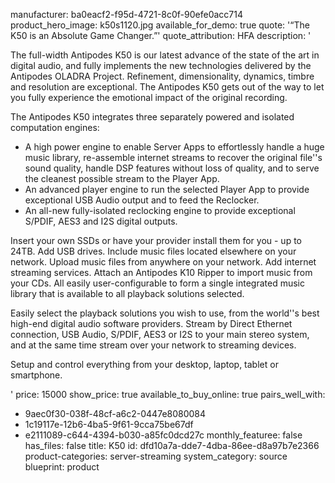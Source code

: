 manufacturer: ba0eacf2-f95d-4721-8c0f-90efe0acc714
product_hero_image: k50s1120.jpg
available_for_demo: true
quote: '“The K50 is an Absolute Game Changer.”'
quote_attribution: HFA
description: '<p>The full-width Antipodes K50 is our latest advance of the state of the art in digital audio, and fully implements the new technologies delivered by the Antipodes OLADRA Project. Refinement, dimensionality, dynamics, timbre and resolution are exceptional. The Antipodes K50 gets out of the way to let you fully experience the emotional impact of the original recording.&nbsp;&nbsp;</p><p>The Antipodes K50 integrates three separately powered and isolated computation engines:</p><ul><li>A high power engine to enable Server Apps to effortlessly handle a huge music library, re-assemble internet streams to recover the original file''s sound quality, handle DSP features without loss of quality, and to serve the cleanest possible stream to the Player App.</li><li>An advanced player engine to run the selected Player App to provide exceptional USB Audio output and to feed the Reclocker.</li><li>An all-new fully-isolated reclocking engine to provide exceptional S/PDIF, AES3 and I2S digital outputs.</li></ul><p>Insert your own SSDs or have your provider install them for you - up to 24TB. Add USB drives. Include music files located elsewhere on your network. Upload music files from anywhere on your network. Add internet streaming services. Attach an Antipodes K10 Ripper to import music from your CDs. All easily user-configurable to form a single integrated music library that is available to all playback solutions selected.</p><p>Easily select the playback solutions you wish to use, from the world''s best high-end digital audio software providers. Stream by Direct Ethernet connection, USB Audio, S/PDIF, AES3 or I2S to your main stereo system, and at the same time stream over your network to streaming devices.</p><p>Setup and control everything from your desktop, laptop, tablet or smartphone.</p>'
price: 15000
show_price: true
available_to_buy_online: true
pairs_well_with:
  - 9aec0f30-038f-48cf-a6c2-0447e8080084
  - 1c19117e-12b6-4ba5-9f61-9cca75be67df
  - e2111089-c644-4394-b030-a85fc0dcd27c
monthly_featuree: false
has_files: false
title: K50
id: dfd10a7a-dde7-4dba-86ee-d8a97b7e2366
product-categories: server-streaming
system_category: source
blueprint: product

